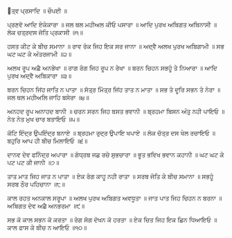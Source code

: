 ਤ੍ਵ ਪ੍ਰਸਾਦਿ ॥ ਚੌਪਈ ॥

ਪ੍ਰਣਵੋ ਆਦਿ ਏਕੰਕਾਰਾ ॥ ਜਲ ਥਲ ਮਹੀਅਲ ਕੀਓ ਪਸਾਰਾ ॥
ਆਦਿ ਪੁਰਖ ਅਬਿਗਤ ਅਬਿਨਾਸੀ ॥ ਲੋਕ ਚਤ੍ਰਦਸ ਜੋਤਿ ਪ੍ਰਕਾਸੀ ॥੧॥

ਹਸਤ ਕੀਟ ਕੇ ਬੀਚ ਸਮਾਨਾ ॥ ਰਾਵ ਰੰਕ ਜਿਹ ਇਕ ਸਰ ਜਾਨਾ ॥
ਅਦ੍ਵੈ ਅਲਖ ਪੁਰਖ ਅਬਿਗਾਮੀ ॥ ਸਭ ਘਟ ਘਟ ਕੇ ਅੰਤਰਜਾਮੀ ॥੨॥

ਅਲਖ ਰੂਪ ਅਛੈ ਅਨਭੇਖਾ ॥ ਰਾਗ ਰੰਗ ਜਿਹ ਰੂਪ ਨ ਰੇਖਾ ॥ 
ਬਰਨ ਚਿਹਨ ਸਭਹੂੰ ਤੇ ਨਿਆਰਾ ॥ ਆਦਿ ਪੁਰਖ ਅਦ੍ਵੈ ਅਬਿਕਾਰਾ ॥੩॥

ਬਰਨ ਚਿਹਨ ਜਿਂਹ ਜਾਤਿ ਨ ਪਾਤਾ ॥ ਸੱਤ੍ਰ ਮਿੱਤ੍ਰ ਜਿਂਹ ਤਾਤ ਨ ਮਾਤਾ ॥ 
ਸਭ ਤੇ ਦੂਰਿ ਸਭਨ ਤੇ ਨੇਰਾ ॥ ਜਲ ਥਲ ਮਹੀਅਲਿ ਜਾਹਿ ਬਸੇਰਾ ॥੪॥

ਅਨਹਦ ਰੂਪ ਅਨਾਹਦ ਬਾਨੀ ॥ ਚਰਨ ਸਰਨ ਜਿਹ ਬਸਤ ਭਵਾਨੀ ॥
ਬ੍ਰਹਮਾ ਬਿਸਨ ਅੰਤੁ ਨਹੀ ਪਾਇਓ ॥ ਨੇਤ ਨੇਤ ਮੁਖ ਚਾਰ ਬਤਾਇਓ ॥੫॥

ਕੋਟਿ ਇੰਦ੍ਰ ਉਪਇੰਦ੍ਰ ਬਨਾਏ ॥ ਬ੍ਰਹਮਾ ਰੁਦ੍ਰ ਉਪਾਇ ਖਪਾਏ ॥ 
ਲੋਕ ਚੱਤ੍ਰ ਦਸ ਖੇਲ ਰਚਾਇਓ ॥ ਬਹੁਰਿ ਆਪ ਹੀ ਬੀਚ ਮਿਲਾਇਓ ॥੬॥

ਦਾਨਵ ਦੇਵ ਫਨਿੰਦ੍ਰ ਅਪਾਰਾ ॥ ਗੰਧ੍ਰਬ ਜਛ ਰਚੇ ਸੁਭਚਾਰਾ ॥
ਭੂਤ ਭਵਿਖ ਭਵਾਨ ਕਹਾਨੀ ॥ ਘਟ ਘਟ ਕੇ ਪਟ ਪਟ ਕੀ ਜਾਨੀ ॥੭॥

ਤਾਤ ਮਾਤ ਜਿਹ ਜਾਤ ਨ ਪਾਤਾ ॥ ਏਕ ਰੰਗ ਕਾਹੂ ਨਹੀ ਰਾਤਾ ॥ 
ਸਰਬ ਜੋਤਿ ਕੇ ਬੀਚ ਸਮਾਨਾ ॥ ਸਭਹੂੰ ਸਰਬ ਠੌਰ ਪਹਿਚਾਨਾ ॥੮॥ 

ਕਾਲ ਰਹਤ ਅਨਕਾਲ ਸਰੂਪਾ ॥ ਅਲਖ ਪੁਰਖ ਅਬਿਗਤ ਅਵਧੂਤਾ ॥ 
ਜਾਤ ਪਾਤ ਜਿਹ ਚਿਹਨ ਨ ਬਰਨਾ ॥ ਅਬਿਗਤ ਦੇਵ ਅਛੈ ਅਨਭਰਮਾ ॥੯॥ 

ਸਭ ਕੋ ਕਾਲ ਸਭਨ ਕੋ ਕਰਤਾ ॥ ਰੋਗ ਸੋਗ ਦੋਖਨ ਕੋ ਹਰਤਾ ॥
ਏਕ ਚਿਤ ਜਿਹ ਇਕ ਛਿਨ ਧਿਆਇਓ ॥ ਕਾਲ ਫਾਸ ਕੇ ਬੀਚ ਨ ਆਇਓ ॥੧੦॥ 
